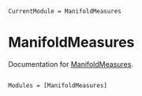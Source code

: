 ```@meta
CurrentModule = ManifoldMeasures
```

# ManifoldMeasures

Documentation for [ManifoldMeasures](https://github.com/JuliaManifolds/ManifoldMeasures.jl).

```@index
```

```@autodocs
Modules = [ManifoldMeasures]
```
